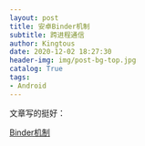 ```yaml
---
layout: post
title: 安卓Binder机制
subtitle: 跨进程通信
author: Kingtous
date: 2020-12-02 18:27:30
header-img: img/post-bg-top.jpg
catalog: True
tags:
- Android
---
```


文章写的挺好：

[Binder机制](http://gityuan.com/2015/10/31/binder-prepare/)

